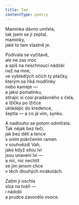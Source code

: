 ```yaml
---
title: Tam
contentType: poetry
---
```


<section>

Maminka dávno umřela,  
tak jsem se jí zeptal,  
maminky,  
jaké to tam vlastně je.

</section>

<section>

Podívala se vyčítavě,  
ale ne zas moc  
a spíš na neschnoucí nádobí  
než na mne,  
ve vybledlých očích ty ptáčky,  
kterým se říká modřinky  
nebo kameje —  
a jaksi pomalinku,  
stírajíc si cosi pradávného s čela,  
a lžičku po lžičce  
ukládajíc do kredence,  
šeptla — a co já vím, synku.

</section>

<section>

A nadlouho se potom odmlčela.  
Tak nějak bez řeči,  
jak bez dětí a tence  
s oním pokrčením ramen  
v souhvězdí Vah,  
jako když silou lví  
jsou unaveni lvi —  
a nic, nic nechtít  
se jim jenom chce  
v těch dlouhých mrákotách.

</section>

<section>

Zatím jí oschla  
slza na tváři —  
i nádobí  
a prudce zavonělo ovoce.

</section>
